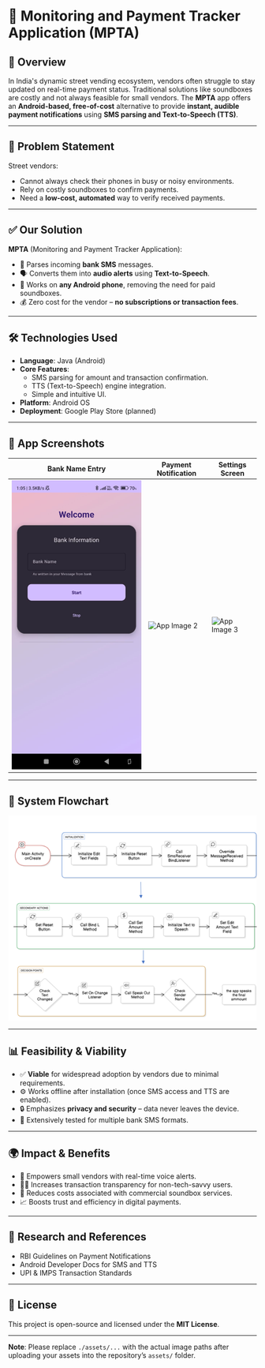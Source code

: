 # 📢 Monitoring and Payment Tracker Application (MPTA)

## 🚀 Overview

In India's dynamic street vending ecosystem, vendors often struggle to stay updated on real-time payment status. Traditional solutions like soundboxes are costly and not always feasible for small vendors. The **MPTA** app offers an **Android-based, free-of-cost** alternative to provide **instant, audible payment notifications** using **SMS parsing and Text-to-Speech (TTS)**.

---

## 🧠 Problem Statement

Street vendors:
- Cannot always check their phones in busy or noisy environments.
- Rely on costly soundboxes to confirm payments.
- Need a **low-cost, automated** way to verify received payments.

---

## ✅ Our Solution

**MPTA** (Monitoring and Payment Tracker Application):
- 📩 Parses incoming **bank SMS** messages.
- 🗣️ Converts them into **audio alerts** using **Text-to-Speech**.
- 📱 Works on **any Android phone**, removing the need for paid soundboxes.
- 💰 Zero cost for the vendor – **no subscriptions or transaction fees**.

---

## 🛠️ Technologies Used

- **Language**: Java (Android)
- **Core Features**:
  - SMS parsing for amount and transaction confirmation.
  - TTS (Text-to-Speech) engine integration.
  - Simple and intuitive UI.
- **Platform**: Android OS
- **Deployment**: Google Play Store (planned)

---

## 📱 App Screenshots

| Bank Name Entry | Payment Notification | Settings Screen |
|------------------|----------------------|------------------|
| ![App Image 1](https://github.com/keshavgoel892/MPTA/blob/bc27e372c3734053e9935eab76b982e670bb265d/IMG-20250531-WA0002.jpg) | ![App Image 2](./assets/app_image2.png) | ![App Image 3](./assets/app_image3.png) |

---

## 🔄 System Flowchart

![System Flowchart](https://github.com/keshavgoel892/MPTA/blob/bc27e372c3734053e9935eab76b982e670bb265d/Picture7.png)

---

## 📊 Feasibility & Viability

- ✅ **Viable** for widespread adoption by vendors due to minimal requirements.
- ⚙️ Works offline after installation (once SMS access and TTS are enabled).
- 🔒 Emphasizes **privacy and security** – data never leaves the device.
- 🧪 Extensively tested for multiple bank SMS formats.

---

## 🌍 Impact & Benefits

- 🎯 Empowers small vendors with real-time voice alerts.
- 🧏‍♂️ Increases transaction transparency for non-tech-savvy users.
- 💸 Reduces costs associated with commercial soundbox services.
- 📈 Boosts trust and efficiency in digital payments.

---

## 🔬 Research and References

- RBI Guidelines on Payment Notifications
- Android Developer Docs for SMS and TTS
- UPI & IMPS Transaction Standards

---

## 📄 License

This project is open-source and licensed under the **MIT License**.

---

**Note**: Please replace `./assets/...` with the actual image paths after uploading your assets into the repository’s `assets/` folder.
